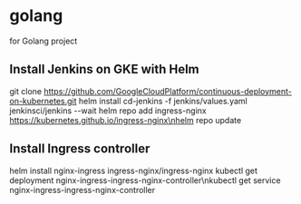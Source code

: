 # golang
for Golang project <br>
## Install Jenkins on GKE with Helm

git clone https://github.com/GoogleCloudPlatform/continuous-deployment-on-kubernetes.git
helm install cd-jenkins -f jenkins/values.yaml jenkinsci/jenkins --wait
helm repo add ingress-nginx https://kubernetes.github.io/ingress-nginx\nhelm repo update

## Install Ingress controller 
helm install nginx-ingress ingress-nginx/ingress-nginx
kubectl get deployment nginx-ingress-ingress-nginx-controller\nkubectl get service nginx-ingress-ingress-nginx-controller